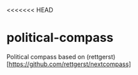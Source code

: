 <<<<<<< HEAD

# political-compass

Political compass based on (rettgerst)[https://github.com/rettgerst/nextcompass]
